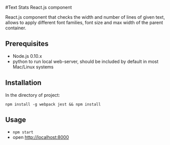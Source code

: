 #Text Stats React.js component

React.js component that checks the width and number of lines of given text, allows to apply different font families, font size and max width of the parent container.

## Prerequisites

* Node.js 0.10.x
* python to run local web-server, should be included by default in most Mac/Linux systems

## Installation
In the directory of project:

`npm install -g webpack jest && npm install`

## Usage

* `npm start`
* open [http://localhost:8000](http://localhost:8000)
